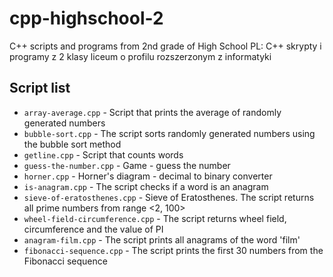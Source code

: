 # cpp-highschool-2

C++ scripts and programs from 2nd grade of High School
PL: C++ skrypty i programy z 2 klasy liceum o profilu rozszerzonym z informatyki

## Script list

* `array-average.cpp` - Script that prints the average of randomly generated numbers
* `bubble-sort.cpp` - The script sorts randomly generated numbers using the bubble sort method
* `getline.cpp` - Script that counts words
* `guess-the-number.cpp` - Game - guess the number
* `horner.cpp` - Horner's diagram - decimal to binary converter
* `is-anagram.cpp` - The script checks if a word is an anagram
* `sieve-of-eratosthenes.cpp` - Sieve of Eratosthenes. The script returns all prime numbers from range <2, 100>
* `wheel-field-circumference.cpp` - The script returns wheel field, circumference and the value of PI
* `anagram-film.cpp` - The script prints all anagrams of the word 'film'
* `fibonacci-sequence.cpp` - The script prints the first 30 numbers from the Fibonacci sequence
